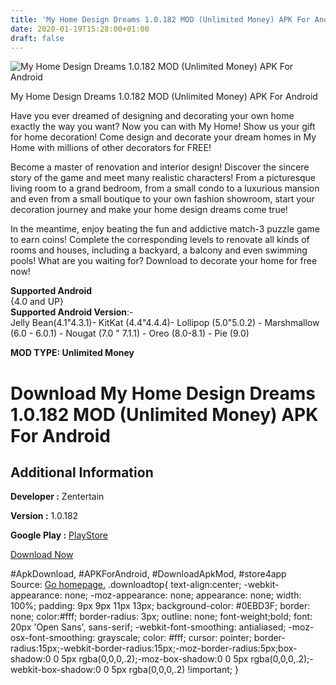```yaml
---
title: 'My Home Design Dreams 1.0.182 MOD (Unlimited Money) APK For Android'
date: 2020-01-19T15:28:00+01:00
draft: false
---
```


![My Home Design Dreams 1.0.182 MOD (Unlimited Money) APK For Android](https://i0.wp.com/apkhome.net/wp-content/uploads/2020/01/My-Home-Design-Dreams-1.0.182-MOD-Unlimited-Money.png "My Home Design Dreams 1.0.182 MOD (Unlimited Money) APK For Android")

  

My Home Design Dreams 1.0.182 MOD (Unlimited Money) APK For Android

Have you ever dreamed of designing and decorating your own home exactly the way you want? Now you can with My Home! Show us your gift for home decoration! Come design and decorate your dream homes in My Home with millions of other decorators for FREE!

Become a master of renovation and interior design! Discover the sincere story of the game and meet many realistic characters! From a picturesque living room to a grand bedroom, from a small condo to a luxurious mansion and even from a small boutique to your own fashion showroom, start your decoration journey and make your home design dreams come true!

In the meantime, enjoy beating the fun and addictive match-3 puzzle game to earn coins! Complete the corresponding levels to renovate all kinds of rooms and houses, including a backyard, a balcony and even swimming pools! What are you waiting for? Download to decorate your home for free now!

**Supported Android**  
{4.0 and UP}  
**Supported Android Version**:-  
Jelly Bean(4.1"4.3.1)- KitKat (4.4"4.4.4)- Lollipop (5.0"5.0.2) - Marshmallow (6.0 - 6.0.1) - Nougat (7.0 " 7.1.1) - Oreo (8.0-8.1) - Pie (9.0)

**MOD TYPE: Unlimited Money**

Download My Home Design Dreams 1.0.182 MOD (Unlimited Money) APK For Android
============================================================================

Additional Information
----------------------

**Developer :** Zentertain

**Version :** 1.0.182

**Google Play :** [PlayStore](https://play.google.com/store/apps/details?id=com.spacegame.homedesign)

  

[Download Now](https://store4app.co/post/my-home-design-dreams-1-0-182-mod-unlimited-money-apk-for-android_1579442885)

  
#ApkDownload, #APKForAndroid, #DownloadApkMod, #store4app  
Source: [Go homepage.](https://store4app.co/post/my-home-design-dreams-1-0-182-mod-unlimited-money-apk-for-android_1579442885) .downloadtop{ text-align:center; -webkit-appearance: none; -moz-appearance: none; appearance: none; width: 100%; padding: 9px 9px 11px 13px; background-color: #0EBD3F; border: none; color:#fff; border-radius: 3px; outline: none; font-weight;bold; font: 20px 'Open Sans', sans-serif; -webkit-font-smoothing: antialiased; -moz-osx-font-smoothing: grayscale; color: #fff; cursor: pointer; border-radius:15px;-webkit-border-radius:15px;-moz-border-radius:5px;box-shadow:0 0 5px rgba(0,0,0,.2);-moz-box-shadow:0 0 5px rgba(0,0,0,.2);-webkit-box-shadow:0 0 5px rgba(0,0,0,.2) !important; }